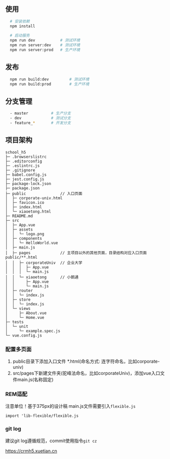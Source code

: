 ## 使用

```bash
  # 安装依赖
  npm install
  
  # 启动服务
  npm run dev           # 测试环境
  npm run server:dev    # 测试环境
  npm run server:prod   # 生产环境
```

## 发布
```bash
  npm run build:dev         # 测试环境
  npm run build:prod        # 生产环境
```

## 分支管理
```bash
  - master          # 生产分支
  - dev             # 测试分支
  - feature_*       # 开发分支
```

## 项目架构
```
school_h5
├─ .browserslistrc
├─ .editorconfig
├─ .eslintrc.js
├─ .gitignore
├─ babel.config.js
├─ jest.config.js
├─ package-lock.json
├─ package.json
├─ public               // 入口页面
│  ├─ corporate-univ.html
│  ├─ favicon.ico
│  ├─ index.html
│  └─ xiaoetong.html
├─ README.md
├─ src
│  ├─ App.vue
│  ├─ assets
│  │  └─ logo.png
│  ├─ components
│  │  └─ HelloWorld.vue
│  ├─ main.js
│  ├─ pages             // 主项目以外的其他页面，目录结构对应入口页面public/**.html
│  │  ├─ corporateUniv  // 企业大学
│  │  │  ├─ App.vue
│  │  │  └─ main.js
│  │  └─ xiaoetong      // 小鹅通
│  │     ├─ App.vue
│  │     └─ main.js
│  ├─ router
│  │  └─ index.js
│  ├─ store
│  │  └─ index.js
│  └─ views
│     ├─ About.vue
│     └─ Home.vue
├─ tests
│  └─ unit
│     └─ example.spec.js
└─ vue.config.js
```


### 配置多页面

1. public目录下添加入口文件 *.html(命名方式: 连字符命名，比如corporate-univ)
2. src/pages下新建文件夹(驼峰法命名，比如corporateUniv)，添加vue入口文件main.js(名称固定)


### REM适配

注意单位！基于375px的设计稿
main.js文件需要引入`flexible.js`

```
import 'lib-flexible/flexible.js
```

### git log
建议git log遵循规范，commit使用指令`git cz`


https://crmh5.xuetian.cn